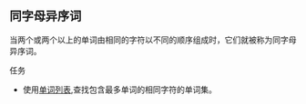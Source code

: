 **同字母异序词**
----
当两个或两个以上的单词由相同的字符以不同的顺序组成时，它们就被称为同字母异序词。 

任务
+ 使用[单词列表](http://wiki.puzzlers.org/pub/wordlists/unixdict.txt),查找包含最多单词的相同字符的单词集。
